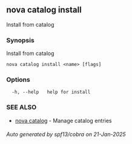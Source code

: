 ## nova catalog install

Install from catalog

### Synopsis

Install from catalog

```
nova catalog install <name> [flags]
```

### Options

```
  -h, --help   help for install
```

### SEE ALSO

* [nova catalog](nova_catalog.md)	 - Manage catalog entries

###### Auto generated by spf13/cobra on 21-Jan-2025
